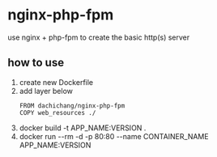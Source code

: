 # nginx-php-fpm
use nginx + php-fpm to create the basic http(s) server

## how to use

 1. create new Dockerfile
 2. add layer below
    ```
    FROM dachichang/nginx-php-fpm
    COPY web_resources ./
    ```
 3. docker build -t APP_NAME:VERSION .
 4. docker run --rm -d -p 80:80 --name CONTAINER_NAME APP_NAME:VERSION
